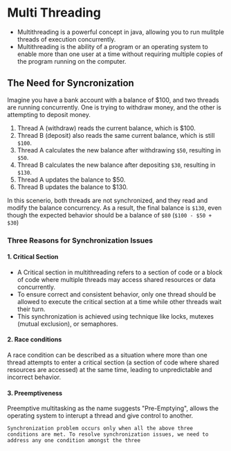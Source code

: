 # Multi Threading

- Multithreading is a powerful concept in java, allowing you to run mulitple threads of execution concurrently.
- Multithreading is the ability of a program or an operating system to enable more than one user at a time without requiring multiple copies of the program running on the computer.



## The Need for Syncronization

Imagine you have a bank account with a balance of $100, and two threads are running concurrently.
One is trying to withdraw money, and the other is attempting to deposit money.

1. Thread A (withdraw) reads the current balance, which is $100.
2. Thread B (deposit) also reads the same current balance, which is still `$100`.
3. Thread A calculates the new balance after withdrawing `$50`, resulting in `$50`.
4. Thread B calculates the new balance after depositing `$30`, resulting in `$130`.
5. Thread A updates the balance to $50.
6. Thread B updates the balance to $130.

In this scenerio, both threads are not synchronized, and they read and modify the balance concurrency.
As a result, the final balance is `$130`, even though the expected behavior should be a balance of `$80` (`$100 - $50 + $30`)


### Three Reasons for Synchronization Issues

#### 1. Critical Section

- A Critical section in multithreading refers to a section of code or a block of code where multiple threads may access shared resources or data concurrently.
- To ensure correct and consistent behavior, only one thread should be allowed to execute the critical section at a time while other threads wait their turn.
- This synchronization is achieved using technique like locks, mutexes (mutual exclusion), or semaphores.

#### 2. Race conditions

A race condition can be described as a situation where more than one thread attempts to enter a critical section (a section of code where shared resources are accessed) at the same time, leading to unpredictable and incorrect behavior.

#### 3. Preemptiveness

Preemptive multitasking as the name suggests "Pre-Emptying", allows the operating system to interupt a thread and give control to another.

```Synchronization problem occurs only when all the above three conditions are met. To resolve synchronization issues, we need to address any one condition amongst the three```